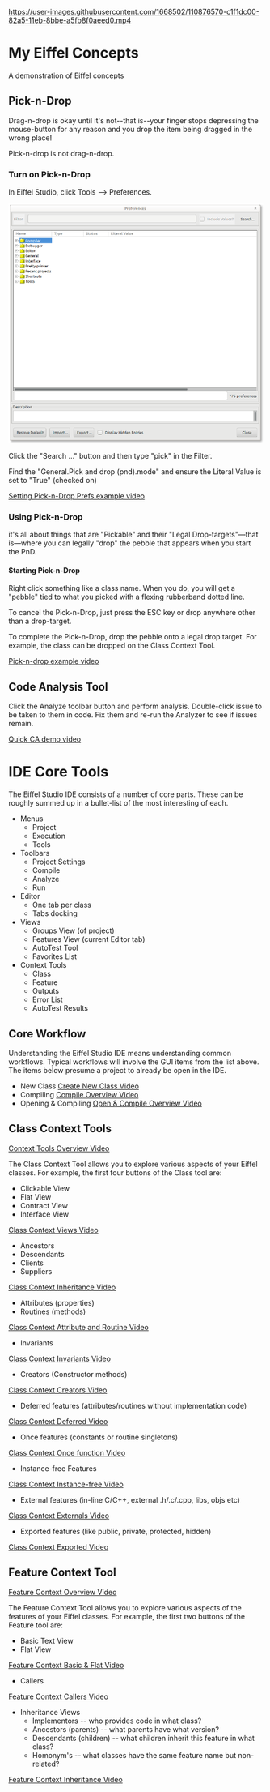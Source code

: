 
https://user-images.githubusercontent.com/1668502/110876570-c1f1dc00-82a5-11eb-8bbe-a5fb8f0aeed0.mp4

# My Eiffel Concepts
A demonstration of Eiffel concepts

## Pick-n-Drop
Drag-n-drop is okay until it's not--that is--your finger stops depressing the mouse-button for any reason and you drop the item being dragged in the wrong place!

Pick-n-drop is not drag-n-drop.

### Turn on Pick-n-Drop
In Eiffel Studio, click Tools --> Preferences.

![Preferences](/docs/tools_prefs.png)

Click the "Search ..." button and then type "pick" in the Filter.

Find the "General.Pick and drop (pnd).mode" and ensure the Literal Value is set to "True" (checked on)

[Setting Pick-n-Drop Prefs example video](https://player.vimeo.com/video/522518751)

### Using Pick-n-Drop
it's all about things that are "Pickable" and their "Legal Drop-targets"—that is—where you can legally "drop" the pebble that appears when you start the PnD.

#### Starting Pick-n-Drop
Right click something like a class name. When you do, you will get a "pebble" tied to what you picked with a flexing rubberband dotted line.

To cancel the Pick-n-Drop, just press the ESC key or drop anywhere other than a drop-target.

To complete the Pick-n-Drop, drop the pebble onto a legal drop target. For example, the class can be dropped on the Class Context Tool.

[Pick-n-drop example video ](https://player.vimeo.com/video/522514198)

## Code Analysis Tool
Click the Analyze toolbar button and perform analysis. Double-click issue to be taken to them in code. Fix them and re-run the Analyzer to see if issues remain.

[Quick CA demo video](https://player.vimeo.com/video/522525817)


# IDE Core Tools
The Eiffel Studio IDE consists of a number of core parts. These can be roughly summed up in a bullet-list of the most interesting of each.

* Menus
	* Project
	* Execution
	* Tools
* Toolbars
	* Project Settings
	* Compile
	* Analyze
	* Run
* Editor
	* One tab per class
	* Tabs docking
* Views
	* Groups View (of project)
	* Features View (current Editor tab)
	* AutoTest Tool
	* Favorites List
* Context Tools
	* Class
	* Feature
	* Outputs
	* Error List
	* AutoTest Results

## Core Workflow
Understanding the Eiffel Studio IDE means understanding common workflows. Typical workflows will involve the GUI items from the list above. The items below presume a project to already be open in the IDE.

* New Class [Create New Class Video](https://player.vimeo.com/video/522952985)
* Compiling [Compile Overview Video](https://player.vimeo.com/video/523303904)
* Opening & Compiling [Open & Compile Overview Video](https://player.vimeo.com/video/523448308)

## Class Context Tools

[Context Tools Overview Video](https://player.vimeo.com/video/523299768)

The Class Context Tool allows you to explore various aspects of your Eiffel classes. For example, the first four buttons of the Class tool are:

* Clickable View
* Flat View
* Contract View
* Interface View

[Class Context Views Video](https://player.vimeo.com/video/522785011)

* Ancestors
* Descendants
* Clients
* Suppliers

[Class Context Inheritance Video](https://player.vimeo.com/video/522793269)

* Attributes (properties)
* Routines (methods)

[Class Context Attribute and Routine Video](https://player.vimeo.com/video/522798002)

* Invariants

[Class Context Invariants Video](https://player.vimeo.com/video/522812608)

* Creators (Constructor methods)

[Class Context Creators Video](https://player.vimeo.com/video/522815495)

* Deferred features (attributes/routines without implementation code)

[Class Context Deferred Video](https://player.vimeo.com/video/522819542)

* Once features (constants or routine singletons)

[Class Context Once function Video](https://player.vimeo.com/video/522824157)

* Instance-free Features

[Class Context Instance-free Video](https://player.vimeo.com/video/522896219)

* External features (in-line C/C++, external .h/.c/.cpp, libs, objs etc)

[Class Context Externals Video](https://player.vimeo.com/video/522902554)

* Exported features (like public, private, protected, hidden)

[Class Context Exported Video](https://player.vimeo.com/video/523142196)

## Feature Context Tool

[Feature Context Overview Video](https://player.vimeo.com/video/523162219)

The Feature Context Tool allows you to explore various aspects of the features of your Eiffel classes. For example, the first two buttons of the Feature tool are:

* Basic Text View
* Flat View

[Feature Context Basic & Flat Video](https://player.vimeo.com/video/523154438)

* Callers

[Feature Context Callers Video](https://player.vimeo.com/video/523156758)

* Inheritance Views
	* Implementors -- who provides code in what class?
	* Ancestors (parents) -- what parents have what version?
	* Descendants (children) -- what children inherit this feature in what class?
	* Homonym's -- what classes have the same feature name but non-related?

[Feature Context Inheritance Video](https://player.vimeo.com/video/523230801)


